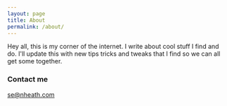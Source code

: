 ```yaml
---
layout: page
title: About
permalink: /about/
---
```


Hey all, this is my corner of the internet. I write about cool stuff I find and do. I'll update this with new tips tricks and tweaks that I find so we can all get some together.

### Contact me

[se@nheath.com](mailto:se@nheath.com)

